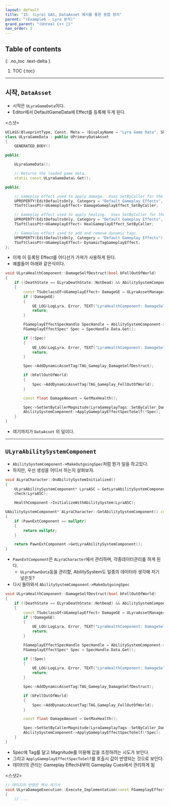 ```yaml
---
layout: default
title: "15. (Lyra) GAS, DataAsset 예시를 통한 종합 정리"
parent: "(Example6 - Lyra 분석)"
grand_parent: "(Unreal C++ 🚀)"
nav_order: 2
---
```


## Table of contents
{: .no_toc .text-delta }

1. TOC
{:toc}

---

## 시작, `DataAsset`

* 시작은 `ULyraGameData`이다.
* Editor에서 DefaultGameData에 Effect를 등록해 두게 된다.

<스샷>

```cpp
UCLASS(BlueprintType, Const, Meta = (DisplayName = "Lyra Game Data", ShortTooltip = "Data asset containing global game data."))
class ULyraGameData : public UPrimaryDataAsset
{
	GENERATED_BODY()

public:

	ULyraGameData();

	// Returns the loaded game data.
	static const ULyraGameData& Get();

public:

	// Gameplay effect used to apply damage.  Uses SetByCaller for the damage magnitude.
	UPROPERTY(EditDefaultsOnly, Category = "Default Gameplay Effects", meta = (DisplayName = "Damage Gameplay Effect (SetByCaller)"))
	TSoftClassPtr<UGameplayEffect> DamageGameplayEffect_SetByCaller;

	// Gameplay effect used to apply healing.  Uses SetByCaller for the healing magnitude.
	UPROPERTY(EditDefaultsOnly, Category = "Default Gameplay Effects", meta = (DisplayName = "Heal Gameplay Effect (SetByCaller)"))
	TSoftClassPtr<UGameplayEffect> HealGameplayEffect_SetByCaller;

	// Gameplay effect used to add and remove dynamic tags.
	UPROPERTY(EditDefaultsOnly, Category = "Default Gameplay Effects")
	TSoftClassPtr<UGameplayEffect> DynamicTagGameplayEffect;
};
```

* 이제 이 등록된 Effect를 어디선가 가져가 사용하게 된다.
* 예를들어 아래와 같은식이다.

```cpp
void ULyraHealthComponent::DamageSelfDestruct(bool bFellOutOfWorld)
{
	if ((DeathState == ELyraDeathState::NotDead) && AbilitySystemComponent)
	{
		const TSubclassOf<UGameplayEffect> DamageGE = ULyraAssetManager::GetSubclass(ULyraGameData::Get().DamageGameplayEffect_SetByCaller);
		if (!DamageGE)
		{
			UE_LOG(LogLyra, Error, TEXT("LyraHealthComponent: DamageSelfDestruct failed for owner [%s]. Unable to find gameplay effect [%s]."), *GetNameSafe(GetOwner()), *ULyraGameData::Get().DamageGameplayEffect_SetByCaller.GetAssetName());
			return;
		}

		FGameplayEffectSpecHandle SpecHandle = AbilitySystemComponent->MakeOutgoingSpec(DamageGE, 1.0f, AbilitySystemComponent->MakeEffectContext());
		FGameplayEffectSpec* Spec = SpecHandle.Data.Get();

		if (!Spec)
		{
			UE_LOG(LogLyra, Error, TEXT("LyraHealthComponent: DamageSelfDestruct failed for owner [%s]. Unable to make outgoing spec for [%s]."), *GetNameSafe(GetOwner()), *GetNameSafe(DamageGE));
			return;
		}

		Spec->AddDynamicAssetTag(TAG_Gameplay_DamageSelfDestruct);

		if (bFellOutOfWorld)
		{
			Spec->AddDynamicAssetTag(TAG_Gameplay_FellOutOfWorld);
		}

		const float DamageAmount = GetMaxHealth();

		Spec->SetSetByCallerMagnitude(LyraGameplayTags::SetByCaller_Damage, DamageAmount);
		AbilitySystemComponent->ApplyGameplayEffectSpecToSelf(*Spec);
	}
}
```

* 여기까지가 `DataAsset` 의 일이다.

---

## `ULyraAbilitySystemComponent`

* `AbilitySystemComponent->MakeOutgoingSpec`처럼 뭔가 일을 하고있다.
* 하지만, 우선 생성을 어디서 하는지 살펴보자.

```cpp
void ALyraCharacter::OnAbilitySystemInitialized()
{
	ULyraAbilitySystemComponent* LyraASC = GetLyraAbilitySystemComponent();
	check(LyraASC);

	HealthComponent->InitializeWithAbilitySystem(LyraASC);
```

```cpp
UAbilitySystemComponent* ALyraCharacter::GetAbilitySystemComponent() const
{
	if (PawnExtComponent == nullptr)
	{
		return nullptr;
	}

	return PawnExtComponent->GetLyraAbilitySystemComponent();
}
```

* `PawnExtComponent`은 `ALyraCharacter`에서 관리하며, 각종데이터관리를 하게 된다.
    * `ULyraPawnData`등을 관리함, AbilitySystem도 일종의 데이터라 생각해 저기 넣은듯?
* 다시 돌아와서 `AbilitySystemComponent->MakeOutgoingSpec`

```cpp
void ULyraHealthComponent::DamageSelfDestruct(bool bFellOutOfWorld)
{
	if ((DeathState == ELyraDeathState::NotDead) && AbilitySystemComponent)
	{
		const TSubclassOf<UGameplayEffect> DamageGE = ULyraAssetManager::GetSubclass(ULyraGameData::Get().DamageGameplayEffect_SetByCaller);
		if (!DamageGE)
		{
			UE_LOG(LogLyra, Error, TEXT("LyraHealthComponent: DamageSelfDestruct failed for owner [%s]. Unable to find gameplay effect [%s]."), *GetNameSafe(GetOwner()), *ULyraGameData::Get().DamageGameplayEffect_SetByCaller.GetAssetName());
			return;
		}

		FGameplayEffectSpecHandle SpecHandle = AbilitySystemComponent->MakeOutgoingSpec(DamageGE, 1.0f, AbilitySystemComponent->MakeEffectContext());
		FGameplayEffectSpec* Spec = SpecHandle.Data.Get();

		if (!Spec)
		{
			UE_LOG(LogLyra, Error, TEXT("LyraHealthComponent: DamageSelfDestruct failed for owner [%s]. Unable to make outgoing spec for [%s]."), *GetNameSafe(GetOwner()), *GetNameSafe(DamageGE));
			return;
		}

		Spec->AddDynamicAssetTag(TAG_Gameplay_DamageSelfDestruct);

		if (bFellOutOfWorld)
		{
			Spec->AddDynamicAssetTag(TAG_Gameplay_FellOutOfWorld);
		}

		const float DamageAmount = GetMaxHealth();

		Spec->SetSetByCallerMagnitude(LyraGameplayTags::SetByCaller_Damage, DamageAmount);
		AbilitySystemComponent->ApplyGameplayEffectSpecToSelf(*Spec);
	}
}
```

* Spec에 Tag를 달고 Magnitude를 이용해 값을 조정하려는 시도가 보인다.
* 그리고 `ApplyGameplayEffectSpecToSelf`를 호출시 값이 반영되는 것으로 보인다.
* 데이터의 관리는 Gameplay Effect내부의 Gameplay Cues에서 관리하게 됨

<스샷2>

```cpp
// 데미지의 반영은 역시 여기서
void ULyraDamageExecution::Execute_Implementation(const FGameplayEffectCustomExecutionParameters& ExecutionParams, FGameplayEffectCustomExecutionOutput& OutExecutionOutput) const
{
    // ...
```